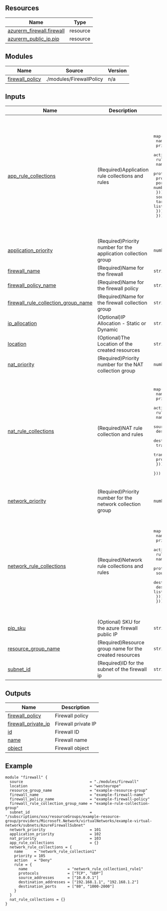 

## Resources

| Name | Type |
|------|------|
| [azurerm_firewall.firewall](https://registry.terraform.io/providers/hashicorp/azurerm/latest/docs/resources/firewall) | resource |
| [azurerm_public_ip.pip](https://registry.terraform.io/providers/hashicorp/azurerm/latest/docs/resources/public_ip) | resource |

## Modules

| Name | Source | Version |
|------|--------|---------|
| <a name="module_firewall_policy"></a> [firewall\_policy](#module\_firewall\_policy) | ./modules/FirewallPolicy | n/a |

## Inputs

| Name | Description | Type | Default | Required |
|------|-------------|------|---------|:--------:|
| <a name="input_app_rule_collections"></a> [app\_rule\_collections](#input\_app\_rule\_collections) | (Required)Application rule collections and rules | <pre>map(object({<br>    name     = string,<br>    priority = number,<br>    action   = string,<br>    rules = map(object({<br>      name = string,<br>      protocols = map(object({<br>        protocol_type = string,<br>        port          = number,<br>      }))<br>      source_addresses = list(string)<br>      target_fqdns     = list(string)<br>    }))<br>  }))</pre> | <pre>{<br>  "key": {<br>    "action": null,<br>    "name": null,<br>    "priority": null,<br>    "rules": {<br>      "key": {<br>        "name": null,<br>        "protocols": {<br>          "key": {<br>            "port": null,<br>            "protocol_type": null<br>          }<br>        },<br>        "source_addresses": null,<br>        "target_fqdns": null<br>      }<br>    }<br>  }<br>}</pre> | no |
| <a name="input_application_priority"></a> [application\_priority](#input\_application\_priority) | (Required)Priority number for the application collection group | `number` | n/a | yes |
| <a name="input_firewall_name"></a> [firewall\_name](#input\_firewall\_name) | (Required)Name for the firewall | `string` | n/a | yes |
| <a name="input_firewall_policy_name"></a> [firewall\_policy\_name](#input\_firewall\_policy\_name) | (Required)Name for the firewall policy | `string` | n/a | yes |
| <a name="input_firewall_rule_collection_group_name"></a> [firewall\_rule\_collection\_group\_name](#input\_firewall\_rule\_collection\_group\_name) | (Required)Name for the firewall collection group | `string` | n/a | yes |
| <a name="input_ip_allocation"></a> [ip\_allocation](#input\_ip\_allocation) | (Optional)IP Allocation - Static or Dynamic | `string` | `"Static"` | no |
| <a name="input_location"></a> [location](#input\_location) | (Optional)The Location of the created resources | `string` | `"westeurope"` | no |
| <a name="input_nat_priority"></a> [nat\_priority](#input\_nat\_priority) | (Required)Priority number for the NAT collection group | `number` | n/a | yes |
| <a name="input_nat_rule_collections"></a> [nat\_rule\_collections](#input\_nat\_rule\_collections) | (Required)NAT rule collection and rules | <pre>map(object({<br>    name     = string,<br>    priority = number,<br>    action   = string,<br>    rules = map(object({<br>      name                = string,<br>      source_addresses    = list(string),<br>      destination_address = string,<br>      destination_ports   = list(string),<br>      translated_port     = string,<br>      translated_address  = string,<br>      protocols           = list(string)<br>    }))<br>  }))</pre> | <pre>{<br>  "key": {<br>    "action": null,<br>    "name": null,<br>    "priority": null,<br>    "rules": {<br>      "key": {<br>        "destination_address": null,<br>        "destination_ports": null,<br>        "name": null,<br>        "protocols": null,<br>        "source_addresses": null,<br>        "translated_address": null,<br>        "translated_port": null<br>      }<br>    }<br>  }<br>}</pre> | no |
| <a name="input_network_priority"></a> [network\_priority](#input\_network\_priority) | (Required)Priority number for the network collection group | `number` | n/a | yes |
| <a name="input_network_rule_collections"></a> [network\_rule\_collections](#input\_network\_rule\_collections) | (Required)Network rule collections and rules | <pre>map(object({<br>    name     = string,<br>    priority = number,<br>    action   = string,<br>    rules = map(object({<br>      name                  = string<br>      protocols             = list(string)<br>      source_addresses      = list(string)<br>      destination_addresses = list(string)<br>      destination_ports     = list(string)<br>    }))<br>  }))</pre> | <pre>{<br>  "key": {<br>    "action": null,<br>    "name": null,<br>    "priority": null,<br>    "rules": {<br>      "key": {<br>        "destination_addresses": null,<br>        "destination_ports": null,<br>        "name": null,<br>        "protocols": null,<br>        "source_addresses": null<br>      }<br>    }<br>  }<br>}</pre> | no |
| <a name="input_pip_sku"></a> [pip\_sku](#input\_pip\_sku) | (Optional) SKU for the azure firewall public IP | `string` | `"Standard"` | no |
| <a name="input_resource_group_name"></a> [resource\_group\_name](#input\_resource\_group\_name) | (Required)Resource group name for the created resources | `string` | n/a | yes |
| <a name="input_subnet_id"></a> [subnet\_id](#input\_subnet\_id) | (Required)ID for the subnet of the firewall ip | `string` | n/a | yes |

## Outputs

| Name | Description |
|------|-------------|
| <a name="output_firewall_policy"></a> [firewall\_policy](#output\_firewall\_policy) | Firewall policy |
| <a name="output_firewall_private_ip"></a> [firewall\_private\_ip](#output\_firewall\_private\_ip) | Firewall private IP |
| <a name="output_id"></a> [id](#output\_id) | Firewall ID |
| <a name="output_name"></a> [name](#output\_name) | Firewall name |
| <a name="output_object"></a> [object](#output\_object) | Firewall object |

## Example

```hcl
module "firewall" {
  source                              = "./modules/firewall"
  location                            = "westeurope"
  resource_group_name                 = "example-resource-group"
  firewall_name                       = "example-firewall-name"
  firewall_policy_name                = "example-firewall-policy"
  firewall_rule_collection_group_name = "example-rule-collection-group"
  subnet_id                           = "/subscriptions/xxx/resourceGroups/example-resource-group/providers/Microsoft.Network/virtualNetworks/example-virtual-network/subnets/AzureFirewallSubnet"
  network_priority                    = 101
  application_priority                = 102
  nat_priority                        = 103
  app_rule_collections                = {}
  network_rule_collections = {
    name     = "network_rule_collection1"
    priority = 105
    action   = "Deny"
    rule = {
      name                  = "network_rule_collection1_rule1"
      protocols             = ["TCP", "UDP"]
      source_addresses      = ["10.0.0.1"]
      destination_addresses = ["192.168.1.1", "192.168.1.2"]
      destination_ports     = ["80", "1000-2000"]
    }
  }
  nat_rule_collections = {}
}
```

